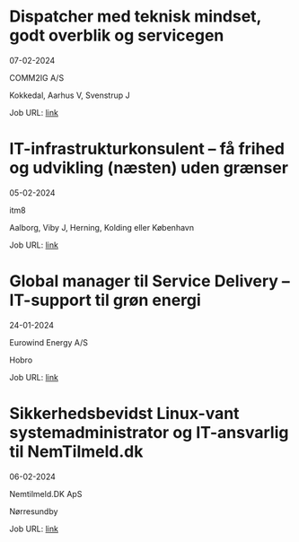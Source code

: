 # Dispatcher med teknisk mindset, godt overblik og servicegen
07-02-2024

COMM2IG A/S

Kokkedal, Aarhus V, Svenstrup J

Job URL: [link](https://www.comm2ig.dk/karriere/dispatcher/)


# IT-infrastrukturkonsulent – få frihed og udvikling (næsten) uden grænser
05-02-2024

itm8

Aalborg, Viby J, Herning, Kolding eller København

Job URL: [link](https://www.jobindex.dk/jobannonce/499672/it-infrastrukturkonsulent-faa-frihed-og-udvikling-naesten-uden-graenser)


# Global manager til Service Delivery – IT-support til grøn energi
24-01-2024

Eurowind Energy A/S

Hobro

Job URL: [link](https://eurowindenergy.com/dk/karriere?hr=show-job/181175&locale=en_US)


# Sikkerhedsbevidst Linux-vant systemadministrator og IT-ansvarlig til NemTilmeld.dk
06-02-2024

Nemtilmeld.DK ApS

Nørresundby

Job URL: [link](https://www.it-jobbank.dk/c?t=h1440450&ctx=j&utm_source=partner&utm_medium=jobindex&utm_campaign=jobannonce)


